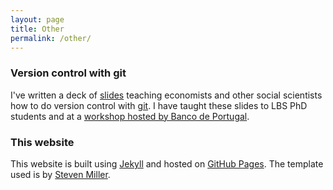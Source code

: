 ```yaml
---
layout: page
title: Other
permalink: /other/
---
```


### Version control with git
I've written a deck of [slides](/files/slides_git.pdf) teaching economists and other social scientists how to do version control with [git](https://en.wikipedia.org/wiki/Git). I have taught these slides to LBS PhD students and at a [workshop hosted by Banco de Portugal](https://www.bportugal.pt/en/evento/workshop-reproducible-research-and-modern-data-analysis-concepts-skills-and-tools).


### This website
This website is built using [Jekyll](https://jekyllrb.com/) and hosted on [GitHub Pages](https://pages.github.com/). The template used is by [Steven Miller](https://github.com/svmiller/steve-ngvb-jekyll-template).
